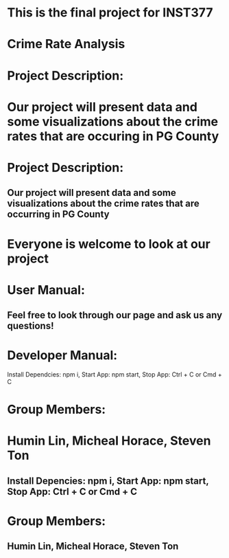 # This is the final project for INST377

# Crime Rate Analysis


# Project Description:
Our project will present data and some visualizations about the crime rates that are occuring in PG County
=======
# Project Description:
## Our project will present data and some visualizations about the crime rates that are occurring in PG County


# Everyone is welcome to look at our project 

# User Manual: 
## Feel free to look through our page and ask us any questions!

# Developer Manual: 

Install Dependcies: npm i, Start App: npm start, Stop App: Ctrl + C or Cmd + C

# Group Members: 
Humin Lin, Micheal Horace, Steven Ton
=======
## Install Depencies: npm i, Start App: npm start, Stop App: Ctrl + C or Cmd + C

# Group Members: 
## Humin Lin, Micheal Horace, Steven Ton

